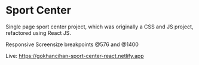 # Sport Center

Single page sport center project, which was originally a CSS and JS project, refactored using React JS.

Responsive Screensize breakpoints @576 and @1400

Live: https://gokhancihan-sport-center-react.netlify.app